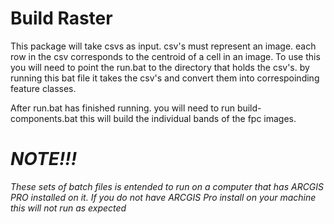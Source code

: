 # Build Raster
This package will take csvs as input. csv's must represent an image. each row in the csv corresponds to the centroid of a cell in an image. To use this you will need to point the run.bat to the directory that holds the csv's. by running this bat file it takes the csv's and convert them into correspoinding feature classes.

After run.bat has finished running. you will need to run build-components.bat this will build the individual bands of the fpc images.

# <em>NOTE!!!</em> 
<em>These sets of batch files is entended to run on a computer that has ARCGIS PRO installed on it. If you do not have ARCGIS Pro install on your machine this will not run as expected</em>
